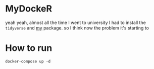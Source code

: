 # MyDockeR
yeah yeah, almost all the time I went to university I had to install the `tidyverse` and [my](https://github.com/AlisonRP/fastrep) package. so I think now the problem it's starting to




# How to run 

```code 
docker-compose up -d
```